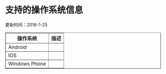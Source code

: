# 支持的操作系统信息
更新时间：2016-1-25
<table  border=1>
<tr>
    <th>操作系统</th>
    <th>描述</th>
</tr>
<tr>
    <td>Android</td>
    <td></td>
</tr>
<tr>
    <td>IOS</td>
    <td></td>
</tr>
<tr>
    <td>Windows Phone</td>
    <td></td>
</tr>
</table>
